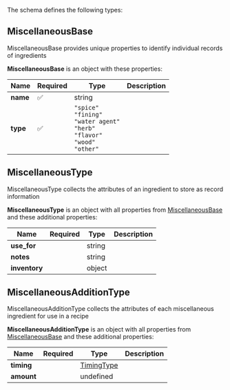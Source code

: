 The schema defines the following types:

## MiscellaneousBase 

MiscellaneousBase provides unique properties to identify individual records of ingredients

**MiscellaneousBase** is an object with these properties:

|Name|Required|Type|Description|
|--|--|--|--|
| **name** | :white_check_mark: | string|  |
| **type** | :white_check_mark: | `"spice"`<br/>`"fining"`<br/>`"water agent"`<br/>`"herb"`<br/>`"flavor"`<br/>`"wood"`<br/>`"other"`|  |

## MiscellaneousType 

MiscellaneousType collects the attributes of an ingredient to store as record information

**MiscellaneousType** is an object with all properties from [MiscellaneousBase](#miscellaneousbase) and these additional properties:

|Name|Required|Type|Description|
|--|--|--|--|
| **use_for** |  | string|  |
| **notes** |  | string|  |
| **inventory** |  | object|  |

## MiscellaneousAdditionType 

MiscellaneousAdditionType collects the attributes of each miscellaneous ingredient for use in a recipe

**MiscellaneousAdditionType** is an object with all properties from [MiscellaneousBase](#miscellaneousbase) and these additional properties:

|Name|Required|Type|Description|
|--|--|--|--|
| **timing** |  | [TimingType](timing.json.md#timingtype)|  |
| **amount** |  | undefined|  |

